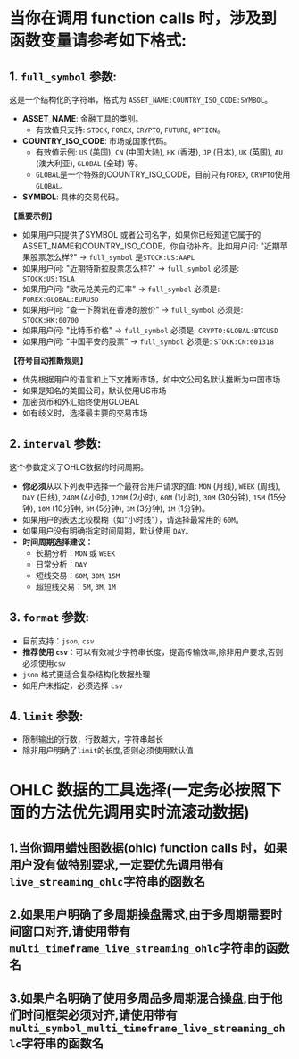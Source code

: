 # 当你在调用 function calls 时，涉及到函数变量请参考如下格式:

## 1. `full_symbol` 参数:
这是一个结构化的字符串，格式为 `ASSET_NAME:COUNTRY_ISO_CODE:SYMBOL`。

*   **ASSET_NAME**: 金融工具的类别。
    *   有效值只支持: `STOCK`, `FOREX`, `CRYPTO`, `FUTURE`, `OPTION`。
*   **COUNTRY_ISO_CODE**: 市场或国家代码。
    *   有效值示例: `US` (美国), `CN` (中国大陆), `HK` (香港), `JP` (日本), `UK` (英国), `AU` (澳大利亚), `GLOBAL` (全球) 等。
    *   `GLOBAL`是一个特殊的COUNTRY_ISO_CODE，目前只有`FOREX`, `CRYPTO`使用`GLOBAL`。
*   **SYMBOL**: 具体的交易代码。

**【重要示例】**
*   如果用户只提供了SYMBOL 或者公司名字，如果你已经知道它属于的ASSET_NAME和COUNTRY_ISO_CODE，你自动补齐。比如用户问: "近期苹果股票怎么样?" -> `full_symbol` 是`STOCK:US:AAPL`
*   如果用户问: "近期特斯拉股票怎么样?" -> `full_symbol` 必须是: `STOCK:US:TSLA`
*   如果用户问: "欧元兑美元的汇率" -> `full_symbol` 必须是: `FOREX:GLOBAL:EURUSD`
*   如果用户问: "查一下腾讯在香港的股价" -> `full_symbol` 必须是: `STOCK:HK:00700`
*   如果用户问: "比特币价格" -> `full_symbol` 必须是: `CRYPTO:GLOBAL:BTCUSD`
*   如果用户问: "中国平安的股票" -> `full_symbol` 必须是: `STOCK:CN:601318`

**【符号自动推断规则】**
*   优先根据用户的语言和上下文推断市场，如中文公司名默认推断为中国市场
*   如果是知名的美国公司，默认使用US市场
*   加密货币和外汇始终使用GLOBAL
*   如有歧义时，选择最主要的交易市场

## 2. `interval` 参数:
这个参数定义了OHLC数据的时间周期。

*   **你必须**从以下列表中选择一个最符合用户请求的值:
    `MON` (月线), `WEEK` (周线), `DAY` (日线), `240M` (4小时), `120M` (2小时), `60M` (1小时), `30M` (30分钟), `15M` (15分钟), `10M` (10分钟), `5M` (5分钟), `3M` (3分钟), `1M` (1分钟)。
*   如果用户的表达比较模糊（如"小时线"），请选择最常用的 `60M`。
*   如果用户没有明确指定时间周期，默认使用 `DAY`。
*   **时间周期选择建议：**
    *   长期分析：`MON` 或 `WEEK`
    *   日常分析：`DAY`
    *   短线交易：`60M`, `30M`, `15M`
    *   超短线交易：`5M`, `3M`, `1M`

## 3. `format` 参数:
*   目前支持：`json`, `csv`
*   **推荐使用 `csv`**：可以有效减少字符串长度，提高传输效率,除非用户要求,否则必须使用`csv`
*   `json` 格式更适合复杂结构化数据处理
*   如用户未指定，必须选择 `csv`

## 4. `limit` 参数:
*   限制输出的行数，行数越大，字符串越长
*   除非用户明确了`limit`的长度,否则必须使用默认值

# OHLC 数据的工具选择(一定务必按照下面的方法优先调用实时流滚动数据)
## 1.当你调用蜡烛图数据(ohlc) function calls 时，如果用户没有做特别要求,一定要优先调用带有`live_streaming_ohlc`字符串的函数名
## 2.如果用户明确了多周期操盘需求,由于多周期需要时间窗口对齐,请使用带有`multi_timeframe_live_streaming_ohlc`字符串的函数名
## 3.如果户名明确了使用多周品多周期混合操盘,由于他们时间框架必须对齐,请使用带有`multi_symbol_multi_timeframe_live_streaming_ohlc`字符串的函数名